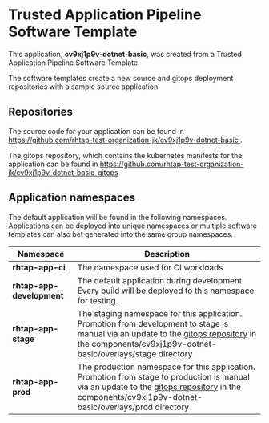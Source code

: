 # Trusted Application Pipeline Software Template

This application, **cv9xj1p9v-dotnet-basic**, was created from a Trusted Application Pipeline Software Template.

The software templates create a new source and gitops deployment repositories with a sample source application. 

## Repositories

The source code for your application can be found in [https://github.com/rhtap-test-organization-jk/cv9xj1p9v-dotnet-basic ](https://github.com/rhtap-test-organization-jk/cv9xj1p9v-dotnet-basic ).
 
The gitops repository, which contains the kubernetes manifests for the application can be found in 
[https://github.com/rhtap-test-organization-jk/cv9xj1p9v-dotnet-basic-gitops ](https://github.com/rhtap-test-organization-jk/cv9xj1p9v-dotnet-basic-gitops ) 

## Application namespaces 

The default application will be found in the following namespaces. Applications can be deployed into unique namespaces or multiple software templates can also bet generated into the same group namespaces.  

|  Namespace   |  Description   |  
| -------- | -------- |
| **rhtap-app-ci** | The namespace used for CI workloads |
| **rhtap-app-development** | The default application during development. Every build will be deployed to this namespace for testing. |
| **rhtap-app-stage** | The staging namespace for this application. Promotion from development to stage is manual via an update to the [gitops repository](https://github.com/rhtap-test-organization-jk/cv9xj1p9v-dotnet-basic-gitops ) in the components/cv9xj1p9v-dotnet-basic/overlays/stage directory |
| **rhtap-app-prod** | The production namespace for this application. Promotion from stage to production is manual via an update to the [gitops repository](https://github.com/rhtap-test-organization-jk/cv9xj1p9v-dotnet-basic-gitops ) in the components/cv9xj1p9v-dotnet-basic/overlays/prod directory |